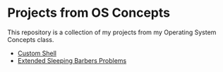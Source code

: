 # Projects from OS Concepts

This repository is a collection of my projects from my Operating System Concepts class.

- [Custom Shell](myshell/Readme.md)
- [Extended Sleeping Barbers Problems](extended-sleeping-barbers/Readme.md)